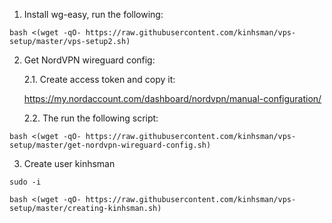 1. Install wg-easy, run the following:
```
bash <(wget -qO- https://raw.githubusercontent.com/kinhsman/vps-setup/master/vps-setup2.sh)
```

2. Get NordVPN wireguard config:
   
   2.1. Create access token and copy it:

   https://my.nordaccount.com/dashboard/nordvpn/manual-configuration/


   2.2. The run the following script:
```   
bash <(wget -qO- https://raw.githubusercontent.com/kinhsman/vps-setup/master/get-nordvpn-wireguard-config.sh)
```
3. Create user kinhsman

```
sudo -i
```

```
bash <(wget -qO- https://raw.githubusercontent.com/kinhsman/vps-setup/master/creating-kinhsman.sh)
```
